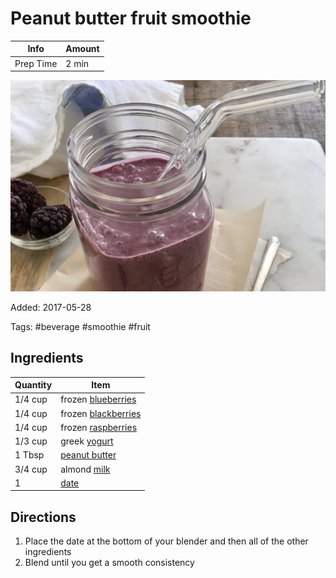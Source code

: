 # Peanut butter fruit smoothie

| Info      | Amount |
| --------- | ------ |
| Prep Time | 2 min  |

![Peanut butter fruit smoothie](Media/peanut-butter-fruit-smoothie.jpg)

Added: 2017-05-28

Tags: #beverage #smoothie #fruit

## Ingredients

| Quantity | Item                                                  |
| -------- | ----------------------------------------------------- |
| 1/4 cup  | frozen [blueberries](../Ingredients/blueberries.md)   |
| 1/4 cup  | frozen [blackberries](../Ingredients/blackberries.md) |
| 1/4 cup  | frozen [raspberries](../Ingredients/raspberries.md)   |
| 1/3 cup  | greek [yogurt](../Ingredients/yogurt.md)              |
| 1 Tbsp   | [peanut butter](../Ingredients/peanut%20butter.md)      |
| 3/4 cup  | almond [milk](../Ingredients/milk.md)                 |
| 1        | [date](../Ingredients/date.md)                        |

## Directions

1. Place the date at the bottom of your blender and then all of the other ingredients
2. Blend until you get a smooth consistency

